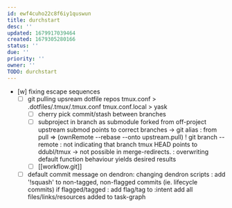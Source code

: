 ```yaml
---
id: ewf4cuho22c8f6iy1quswun
title: durchstart
desc: ''
updated: 1679917039464
created: 1679305280166
status: ''
due: ''
priority: ''
owner: ''
TODO: durchstart
---
```


- [w] fixing escape sequences
  + [ ] git pulling upsream dotfile repos
    tmux.conf > .dotfiles/.tmux/.tmux.conf
    tmux.conf.local > yask
    - [ ] cherry pick commit/stash between branches
    - [ ] subproject in branch as submodule forked from off-project upstream
      submod points to correct branches
      -> git alias : from pull => (ownRemote --rebase --onto upstream.pull)
  ! git branch --remote : not indicating that branch tmux HEAD points to ddubl/tmux
  -> not possible in merge-redirects. : overwriting default function behaviour yields desired results
    - [ ] [[workflow.git]]
  - [ ] default commit message on dendron:
    changing dendron scripts : add '!squash' to non-tagged, non-flagged commits (ie. lifecycle commits)
      if flagged/tagged : add flag/tag to :intent
        add all files/links/resources added to task-graph
